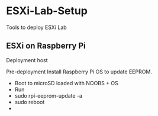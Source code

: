 # ESXi-Lab-Setup
Tools to deploy ESXi Lab

## ESXi on Raspberry Pi
Deployment host

Pre-deployment
Install Raspberry Pi OS to update EEPROM.
- Boot to microSD loaded with NOOBS + OS
- Run 
-   sudo rpi-eeprom-update -a
-   sudo reboot
- 
